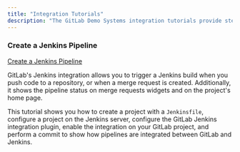 ```yaml
---
title: "Integration Tutorials"
description: "The GitLab Demo Systems integration tutorials provide step-by-step instructions for using the demo systems infrastructure with 3rd party integrations and related technology infrastructure."
---
```


### Create a Jenkins Pipeline

[Create a Jenkins Pipeline](/handbook/customer-success/demo-systems/tutorials/integrations/create-jenkins-pipeline)

GitLab's Jenkins integration allows you to trigger a Jenkins build when you push code to a repository, or when a merge request is created. Additionally, it shows the pipeline status on merge requests widgets and on the project's home page.

This tutorial shows you how to create a project with a `Jenkinsfile`, configure a project on the Jenkins server, configure the GitLab Jenkins integration plugin, enable the integration on your GitLab project, and perform a commit to show how pipelines are integrated between GitLab and Jenkins.
